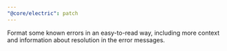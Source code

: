 ```yaml
---
"@core/electric": patch
---
```


Format some known errors in an easy-to-read way, including more context and information about resolution in the error messages.
